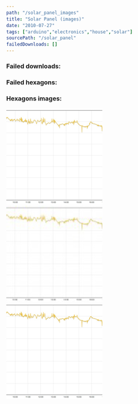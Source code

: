 ```yaml
---
path: "/solar_panel_images"
title: "Solar Panel (images)"
date: "2010-07-27"
tags: ["arduino","electronics","house","solar"]
sourcePath: "/solar_panel"
failedDownloads: []
---
```



### Failed downloads:

### Failed hexagons:

### Hexagons images:
![solar_day_one.jpeg_hexagon.jpeg](solar_day_one.jpeg_hexagon.jpeg)
 ![solar_day_one-300x133.jpg_hexagon.jpeg](solar_day_one-300x133.jpg_hexagon.jpeg)
 ![solar_day_one.jpg_hexagon.jpeg](solar_day_one.jpg_hexagon.jpeg)
